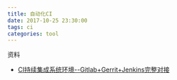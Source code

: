 ```yaml
---
title: 自动化CI
date: 2017-10-25 23:30:00
tags: ci
categories: tool
---
```


资料

<!-- more -->

- [CI持续集成系统环境--Gitlab+Gerrit+Jenkins完整对接](http://www.cnblogs.com/kevingrace/p/5651447.html)

